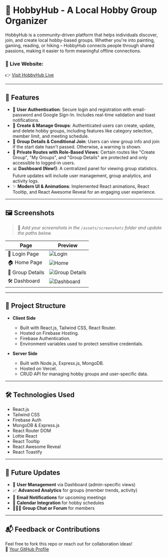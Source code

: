 # 🎨 HobbyHub - A Local Hobby Group Organizer

HobbyHub is a community-driven platform that helps individuals discover, join, and create local hobby-based groups. Whether you're into painting, gaming, reading, or hiking – HobbyHub connects people through shared passions, making it easier to form meaningful offline connections.

### 🔗 Live Website:
👉 [Visit HobbyHub Live](https://hobby-hub-ca344.web.app/)

---

## 🚀 Features

- 🔐 **User Authentication**: Secure login and registration with email-password and Google Sign-In. Includes real-time validation and toast notifications.
- 📌 **Create & Manage Groups**: Authenticated users can create, update, and delete hobby groups, including features like category selection, member limit, and meeting schedule.
- 📄 **Group Details & Conditional Join**: Users can view group info and join if the start date hasn't passed. Otherwise, a warning is shown.
- 🎯 **Private Routes with Role-Based Views**: Certain routes like "Create Group", "My Groups", and "Group Details" are protected and only accessible to logged-in users.
- 📊 **Dashboard (New!)**: A centralized panel for viewing group statistics. Future updates will include user management, group analytics, and activity logs.
- ✨ **Modern UI & Animations**: Implemented React animations, React Tooltip, and React Awesome Reveal for an engaging user experience.

---

## 🖼️ Screenshots

> 📌 *Add your screenshots in the `/assets/screenshots` folder and update the paths below.*

| Page | Preview |
|------|---------|
| 🔐 Login Page | ![Login](assets/screenshots/login.png) |
| 🏠 Home Page | ![Home](assets/screenshots/home.png) |
| 🧩 Group Details | ![Group Details](assets/screenshots/group-details.png) |
| 🛠️ Dashboard | ![Dashboard](assets/screenshots/dashboard.png) |

---

## 📁 Project Structure

- **Client Side**  
  - Built with React.js, Tailwind CSS, React Router.
  - Hosted on Firebase Hosting.
  - Firebase Authentication.
  - Environment variables used to protect sensitive credentials.

- **Server Side**  
  - Built with Node.js, Express.js, MongoDB.
  - Hosted on Vercel.
  - CRUD API for managing hobby groups and user-specific data.

---

## 🛠️ Technologies Used

- React.js
- Tailwind CSS
- Firebase Auth
- MongoDB & Express.js
- React Router DOM
- Lottie React
- React Tooltip
- React Awesome Reveal
- React Toastify

---

## 🔮 Future Updates

- 👥 **User Management** via Dashboard (admin-specific views)
- 📈 **Advanced Analytics** for groups (member trends, activity)
- 📨 **Email Notifications** for upcoming meetings
- 📅 **Calendar Integration** for hobby schedules
- 🧑‍🤝‍🧑 **Group Chat or Forum** for members

---

## 📬 Feedback or Contributions

Feel free to fork this repo or reach out for collaboration ideas!  
🔗 [Your GitHub Profile](https://github.com/yourusername)

